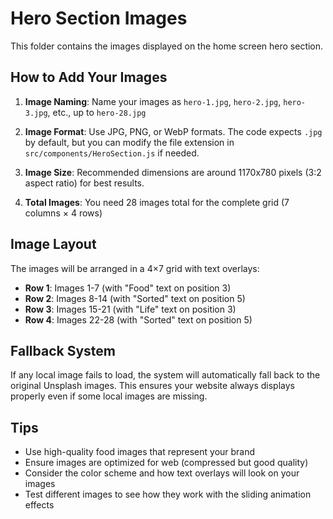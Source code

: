 # Hero Section Images

This folder contains the images displayed on the home screen hero section.

## How to Add Your Images

1. **Image Naming**: Name your images as `hero-1.jpg`, `hero-2.jpg`, `hero-3.jpg`, etc., up to `hero-28.jpg`

2. **Image Format**: Use JPG, PNG, or WebP formats. The code expects `.jpg` by default, but you can modify the file extension in `src/components/HeroSection.js` if needed.

3. **Image Size**: Recommended dimensions are around 1170x780 pixels (3:2 aspect ratio) for best results.

4. **Total Images**: You need 28 images total for the complete grid (7 columns × 4 rows)

## Image Layout

The images will be arranged in a 4×7 grid with text overlays:

- **Row 1**: Images 1-7 (with "Food" text on position 3)
- **Row 2**: Images 8-14 (with "Sorted" text on position 5) 
- **Row 3**: Images 15-21 (with "Life" text on position 3)
- **Row 4**: Images 22-28 (with "Sorted" text on position 5)

## Fallback System

If any local image fails to load, the system will automatically fall back to the original Unsplash images. This ensures your website always displays properly even if some local images are missing.

## Tips

- Use high-quality food images that represent your brand
- Ensure images are optimized for web (compressed but good quality)
- Consider the color scheme and how text overlays will look on your images
- Test different images to see how they work with the sliding animation effects 